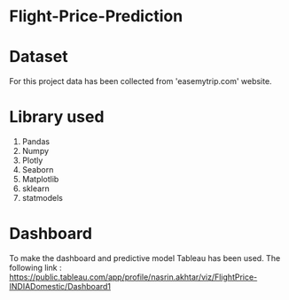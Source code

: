 # Flight-Price-Prediction
# Dataset
For this project data has been collected from 'easemytrip.com' website. 
# Library used
1. Pandas
2. Numpy
3. Plotly
4. Seaborn
5. Matplotlib
6. sklearn
7. statmodels
# Dashboard
To make the dashboard and predictive model Tableau has been used.
The following link : https://public.tableau.com/app/profile/nasrin.akhtar/viz/FlightPrice-INDIADomestic/Dashboard1
